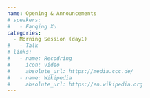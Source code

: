```yaml
---
name: Opening & Announcements
# speakers:
#   - Fanqing Xu
categories:
  - Morning Session (day1)
#   - Talk
# links:
#   - name: Recodring
#     icon: video
#     absolute_url: https://media.ccc.de/
#   - name: Wikipedia
#     absolute_url: https://en.wikipedia.org
---
```

